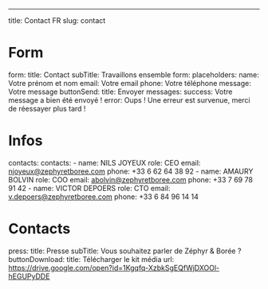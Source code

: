 ---
title: Contact FR
slug: contact
# Form
form: 
  title: Contact 
  subTitle: Travaillons ensemble
  form: 
    placeholders: 
      name: Votre prénom et nom
      email: Votre email
      phone: Votre téléphone
      message: Votre message
    buttonSend: 
      title: Envoyer
    messages:
      success: Votre message a bien été envoyé !
      error: Oups ! Une erreur est survenue, merci de réessayer plus tard !
# Infos
contacts:
  contacts: 
    - name: NILS JOYEUX
      role: CEO
      email: njoyeux@zephyretboree.com
      phone: +33 6 62 64 38 92
    - name: AMAURY BOLVIN
      role: COO
      email: abolvin@zephyretboree.com
      phone: +33 7 69 78 91 42
    - name: VICTOR DEPOERS
      role: CTO
      email: v.depoers@zephyretboree.com
      phone: +33 6 84 96 14 14
# Contacts
press:
  title: Presse
  subTitle: Vous souhaitez parler de Zéphyr & Borée ? 
  buttonDownload: 
    title: Télécharger le kit média
    url: https://drive.google.com/open?id=1Kgqfq-XzbkSgEQfWjDXOOl-hEGUPyDDE